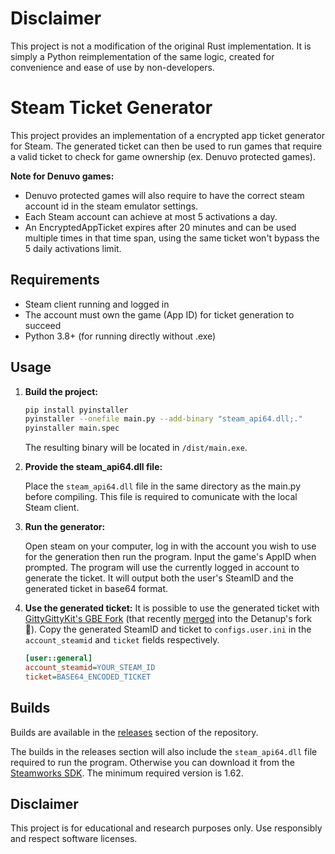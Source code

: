 # Disclaimer
This project is not a modification of the original Rust implementation.
It is simply a Python reimplementation of the same logic, created for convenience and ease of use by non-developers.

# Steam Ticket Generator

This project provides an implementation of a encrypted app ticket generator for Steam. The generated ticket can then be used to run games that require a valid ticket to check for game ownership (ex. Denuvo protected games).

**Note for Denuvo games:**
 - Denuvo protected games will also require to have the correct steam account id in the steam emulator settings.
 - Each Steam account can achieve at most 5 activations a day.
 - An EncryptedAppTicket expires after 20 minutes and can be used multiple times in that time span, using the same ticket won't bypass the 5 daily activations limit.

## Requirements
- Steam client running and logged in
- The account must own the game (App ID) for ticket generation to succeed
- Python 3.8+ (for running directly without .exe)

## Usage

1. **Build the project:**

    ```sh
    pip install pyinstaller
    pyinstaller --onefile main.py --add-binary "steam_api64.dll;."
    pyinstaller main.spec
    ```

    The resulting binary will be located in `/dist/main.exe`.

2. **Provide the steam_api64.dll file:**

    Place the `steam_api64.dll` file in the same directory as the main.py before compiling. This file is required to comunicate with the local Steam client.

3. **Run the generator:**

    Open steam on your computer, log in with the account you wish to use for the generation then run the program.
    Input the game's AppID when prompted. The program will use the currently logged in account to generate the ticket.
    It will output both the user's SteamID and the generated ticket in base64 format.

4. **Use the generated ticket:**
    It is possible to use the generated ticket with [GittyGittyKit's GBE Fork](https://github.com/GittyGittyKit/gbe_fork/releases) (that recently [merged](https://github.com/Detanup01/gbe_fork/pull/274) into the Detanup's fork 🎉).
    Copy the generated SteamID and ticket to `configs.user.ini` in the `account_steamid` and `ticket` fields respectively.
    ```ini
    [user::general]
    account_steamid=YOUR_STEAM_ID
    ticket=BASE64_ENCODED_TICKET
    ```

## Builds

Builds are available in the [releases](https://github.com/xacgbeta/steam-ticket-python-version/releases/tag/1.1.2) section of the repository.

The builds in the releases section will also include the `steam_api64.dll` file required to run the program. Otherwise you can download it from the [Steamworks SDK](https://partner.steamgames.com/doc/sdk). The minimum required version is 1.62.

## Disclaimer

This project is for educational and research purposes only. Use responsibly and respect software licenses.

